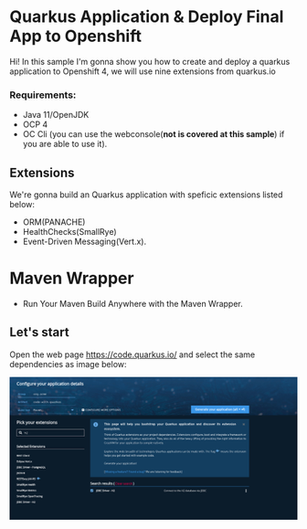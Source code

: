 # Quarkus Application & Deploy Final App to Openshift

Hi! In this sample I'm gonna show you how to create and deploy a quarkus application to Openshift 4, we will use nine extensions from quarkus.io

### Requirements:

 -  Java 11/OpenJDK
-   OCP 4
-   OC Cli (you can use the webconsole(**not is covered at this sample**) if you are able to use it).

## Extensions

We're gonna build an Quarkus application with speficic extensions listed below:

-   ORM(PANACHE)
-   HealthChecks(SmallRye)
-   Event-Driven Messaging(Vert.x).


# Maven Wrapper 
- Run Your Maven Build Anywhere with the Maven Wrapper.



## Let's start

Open the web page https://code.quarkus.io/ and select the same dependencies as image below:

![alt text](https://github.com/rafamqrs/quarkus-ocp/blob/main/quarkus-dependencies.png)
